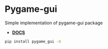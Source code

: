 Pygame-gui
==========

Simple implementation of pygame-gui package 


* **[DOCS](https://pygame-gui.readthedocs.io/en/v_060/index.html)**


```bash
pip install pygame_gui -U

```
